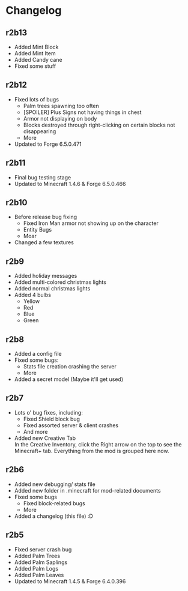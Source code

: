 Changelog
=============
r2b13
-------------
- Added Mint Block
- Added Mint Item
- Added Candy cane
- Fixed some stuff

r2b12
-------------
- Fixed lots of bugs
	- Palm trees spawning too often
	- [SPOILER] Plus Signs not having things in chest
	- Armor not displaying on body
	- Blocks destroyed through right-clicking on certain blocks not disappearing
	- More
- Updated to Forge 6.5.0.471

r2b11
-------------
- Final bug testing stage
- Updated to Minecraft 1.4.6 & Forge 6.5.0.466

r2b10
-------------
- Before release bug fixing
	- Fixed Iron Man armor not showing up on the character
	- Entity Bugs
	- Moar
- Changed a few textures

r2b9
-------------
- Added holiday messages
- Added multi-colored christmas lights
- Added normal christmas lights
- Added 4 bulbs
	- Yellow
	- Red
	- Blue
	- Green

r2b8
-------------
- Added a config file
- Fixed some bugs:
	- Stats file creation crashing the server
	- More
- Added a secret model (Maybe it'll get used)

r2b7
-------------
- Lots o' bug fixes, including:    
	- Fixed Shield block bug    
	- Fixed assorted server & client crashes    
	- And more    
- Added new Creative Tab    
In the Creative Inventory, click the Right arrow on the top to see the Minecraft+ tab. Everything from the mod is grouped here now.    
    
r2b6
-------------
- Added new debugging/ stats file    
- Added new folder in .minecraft for mod-related documents    
- Fixed some bugs    
	- Fixed block-related bugs
	- More
- Added a changelog (this file) :D    
    
r2b5
-------------
- Fixed server crash bug    
- Added Palm Trees    
- Added Palm Saplings    
- Added Palm Logs    
- Added Palm Leaves    
- Updated to Minecraft 1.4.5 & Forge 6.4.0.396    